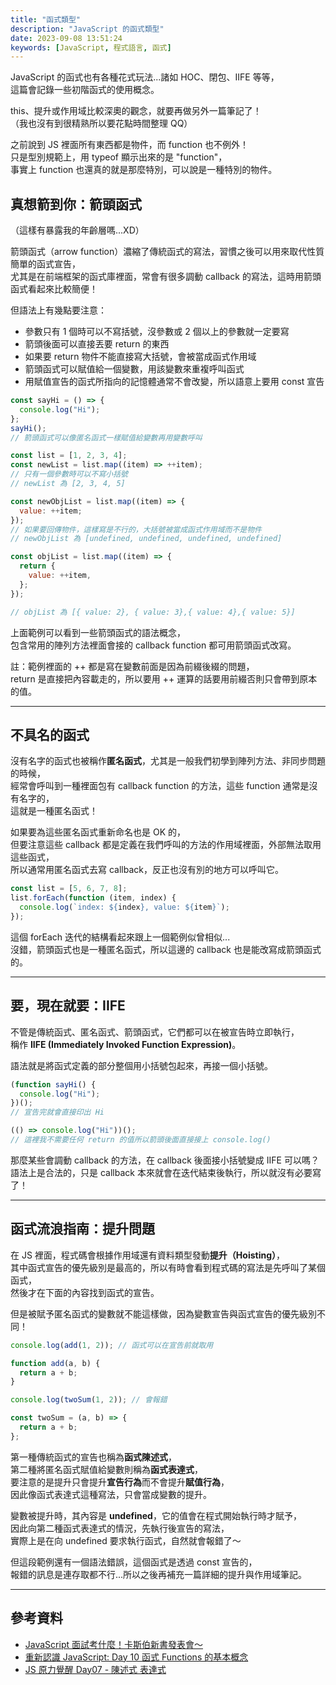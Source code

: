```yaml
---
title: "函式類型"
description: "JavaScript 的函式類型"
date: 2023-09-08 13:51:24
keywords: [JavaScript, 程式語言, 函式]
---
```


JavaScript 的函式也有各種花式玩法...諸如 HOC、閉包、IIFE 等等，  
這篇會記錄一些初階函式的使用概念。

this、提升或作用域比較深奧的觀念，就要再做另外一篇筆記了！  
（我也沒有到很精熟所以要花點時間整理 QQ）

之前說到 JS 裡面所有東西都是物件，而 function 也不例外！  
只是型別規範上，用 typeof 顯示出來的是 "function"，  
事實上 function 也還真的就是那麼特別，可以說是一種特別的物件。

## 真想箭到你：箭頭函式

（這樣有暴露我的年齡層嗎...XD）

箭頭函式（arrow function）濃縮了傳統函式的寫法，習慣之後可以用來取代性質簡單的函式宣告，  
尤其是在前端框架的函式庫裡面，常會有很多調動 callback 的寫法，這時用箭頭函式看起來比較簡便！

但語法上有幾點要注意：

- 參數只有 1 個時可以不寫括號，沒參數或 2 個以上的參數就一定要寫
- 箭頭後面可以直接丟要 return 的東西
- 如果要 return 物件不能直接寫大括號，會被當成函式作用域
- 箭頭函式可以賦值給一個變數，用該變數來重複呼叫函式
- 用賦值宣告的函式所指向的記憶體通常不會改變，所以語意上要用 const 宣告

```js
const sayHi = () => {
  console.log("Hi");
};
sayHi();
// 箭頭函式可以像匿名函式一樣賦值給變數再用變數呼叫

const list = [1, 2, 3, 4];
const newList = list.map((item) => ++item);
// 只有一個參數時可以不寫小括號
// newList 為 [2, 3, 4, 5]

const newObjList = list.map((item) => {
  value: ++item;
});
// 如果要回傳物件，這樣寫是不行的，大括號被當成函式作用域而不是物件
// newObjList 為 [undefined, undefined, undefined, undefined]

const objList = list.map((item) => {
  return {
    value: ++item,
  };
});

// objList 為 [{ value: 2}, { value: 3},{ value: 4},{ value: 5}]
```

上面範例可以看到一些箭頭函式的語法概念，  
包含常用的陣列方法裡面會接的 callback function 都可用箭頭函式改寫。

註：範例裡面的 ++ 都是寫在變數前面是因為前綴後綴的問題，  
return 是直接把內容載走的，所以要用 ++ 運算的話要用前綴否則只會帶到原本的值。

---

## 不具名的函式

沒有名字的函式也被稱作**匿名函式**，尤其是一般我們初學到陣列方法、非同步問題的時候，  
經常會呼叫到一種裡面包有 callback function 的方法，這些 function 通常是沒有名字的，  
這就是一種匿名函式！

如果要為這些匿名函式重新命名也是 OK 的，  
但要注意這些 callback 都是定義在我們呼叫的方法的作用域裡面，外部無法取用這些函式，  
所以通常用匿名函式去寫 callback，反正也沒有別的地方可以呼叫它。

```js
const list = [5, 6, 7, 8];
list.forEach(function (item, index) {
  console.log(`index: ${index}, value: ${item}`);
});
```

這個 forEach 迭代的結構看起來跟上一個範例似曾相似...  
沒錯，箭頭函式也是一種匿名函式，所以這邊的 callback 也是能改寫成箭頭函式的。

---

## 要，現在就要：IIFE

不管是傳統函式、匿名函式、箭頭函式，它們都可以在被宣告時立即執行，  
稱作 **IIFE (Immediately Invoked Function Expression)**。

語法就是將函式定義的部分整個用小括號包起來，再接一個小括號。

```js
(function sayHi() {
  console.log("Hi");
})();
// 宣告完就會直接印出 Hi

(() => console.log("Hi"))();
// 這裡我不需要任何 return 的值所以箭頭後面直接接上 console.log()
```

那麼某些會調動 callback 的方法，在 callback 後面接小括號變成 IIFE 可以嗎？  
語法上是合法的，只是 callback 本來就會在迭代結束後執行，所以就沒有必要寫了！

---

## 函式流浪指南：提升問題

在 JS 裡面，程式碼會根據作用域還有資料類型發動**提升（Hoisting）**，  
其中函式宣告的優先級別是最高的，所以有時會看到程式碼的寫法是先呼叫了某個函式，  
然後才在下面的內容找到函式的宣告。

但是被賦予匿名函式的變數就不能這樣做，因為變數宣告與函式宣告的優先級別不同！

```js
console.log(add(1, 2)); // 函式可以在宣告前就取用

function add(a, b) {
  return a + b;
}

console.log(twoSum(1, 2)); // 會報錯

const twoSum = (a, b) => {
  return a + b;
};
```

第一種傳統函式的宣告也稱為**函式陳述式**，  
第二種將匿名函式賦值給變數則稱為**函式表達式**，  
要注意的是提升只會提升**宣告行為**而不會提升**賦值行為**，  
因此像函式表達式這種寫法，只會當成變數的提升。

變數被提升時，其內容是 **undefined**，它的值會在程式開始執行時才賦予，  
因此向第二種函式表達式的情況，先執行後宣告的寫法，  
實際上是在向 undefined 要求執行函式，自然就會報錯了～

但這段範例還有一個語法錯誤，這個函式是透過 const 宣告的，  
報錯的訊息是連存取都不行...所以之後再補充一篇詳細的提升與作用域筆記。

---

## 參考資料

- [JavaScript 面試考什麼！卡斯伯新書發表會～](https://www.youtube.com/live/XIJQNzUyeX8?app=desktop&feature=share)
- [重新認識 JavaScript: Day 10 函式 Functions 的基本概念](https://ithelp.ithome.com.tw/articles/10191549)
- [JS 原力覺醒 Day07 - 陳述式 表達式](https://ithelp.ithome.com.tw/articles/10218937)
